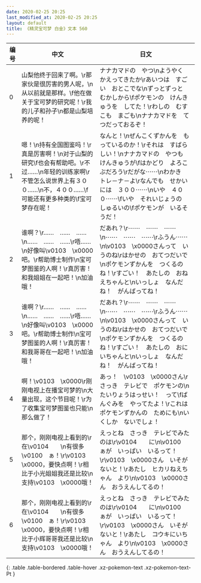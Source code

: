 ```yaml
---
date: 2020-02-25 20:25
last_modified_at: 2020-02-25 20:25
layout: default
title: 《精灵宝可梦 白金》文本 560
---
```

| 编号 | 中文 | 日文 |
| ---- | ---- | ---- |
| 0 | 山梨他终于回来了啊。\r那家伙是很厉害的男人呢，\n从以前就是那样。\f他在做关于宝可梦的研究呢！\r我的儿子和孙子\n都是山梨培养的呢！ | ナナカマドの　やつ\nようやく　かえってきたか\rあいつは　すごい　おとこでな\nずっとずっと　むかしから\fポケモンの　けんきゅうを　してた！\rわしの　むすこも　まごも\nナナカマドを　てつだっておるぞ！ |
| 1 | 嗯！\n持有全国图鉴吗！\r真是厉害啊！\n对于山梨的研究\f也会有帮助吧。\r不过……\n年轻的训练家啊\r不管怎么说世界上有３００……\n不，４００……\f可能还有更多种类的\f宝可梦存在呢！ | なんと！\nぜんこくずかんを　もっているのか！\rそれは　すばらしい！\nナナカマドの　やつも　けんきゅうが\fはかどり　よろこぶだろう\rだがな⋯⋯\nわかき　トレ－ナ－よ\rなんでも　せかいには　３００⋯⋯\nいや　４００⋯⋯\fいや　それいじょうの　しゅるいの\fポケモンが　いるそうだ！ |
| 2 | 谁啊？\r……　……　……\n……　……　……\r唔……\n好像叫\v0103　\x0000吧。\r帮助博士制作\n宝可梦图鉴的人啊！\r真厉害！和我姐姐在一起吧！\n加油哦！ | だあれ？\r⋯⋯　⋯⋯　⋯⋯\n⋯⋯　⋯⋯　⋯⋯\rふうん⋯⋯\n\v0103　\x0000さんって　いうのね\rはかせの　おてつだいで\nポケモンずかんを　つくるのね！\rすごい！　あたしの　おねえちゃんと\nいっしょ　なんだね！　がんばってね！ |
| 3 | 谁啊？\r……　……　……\n……　……　……\r唔……\n好像叫\v0103　\x0000吧。\r帮助博士制作\n宝可梦图鉴的人啊！\r真厉害！和我哥哥在一起吧！\n加油哦！ | だあれ？\r⋯⋯　⋯⋯　⋯⋯\n⋯⋯　⋯⋯　⋯⋯\rふうん⋯⋯\n\v0103　\x0000さんって　いうのね\rはかせの　おてつだいで\nポケモンずかんを　つくるのね！\rすごい！　あたしの　おにいちゃんと\nいっしょ　なんだね！　がんばってね！ |
| 4 | 啊！\v0103　\x0000\r刚刚电视上在播宝可梦的\n大量出现，这个节目呢！\r为了收集宝可梦图鉴也只能\n那么做了！ | あっ！　\v0103　\x0000さん\rさっき　テレビで　ポケモンの\nたいりょうはっせい！　って\fばんぐみを　やってたよ！\rこれは　ポケモンずかんの　ためにも\nいくしか　ないでしょ！ |
| 5 | 那个，刚刚电视上看到的\r在\v0104　　\n有很多\v0100　ぁ！\r\v0103　\x0000，要快点啊！\r相比于小光姐姐我还是比较\n支持\v0103　\x0000哦！ | えっとね　さっき　テレビでみたのは\r\v0104　　に\n\v0100　ぁが　いっぱい　いるって！\r\v0103　\x0000さん　いそがないと！\rあたし　ヒカリねえちゃん　より\n\v0103　\x0000さん　おうえんしてるの！ |
| 6 | 那个，刚刚电视上看到的\r在\v0104　　\n有很多\v0100　ぁ！\r\v0103　\x0000，要快点啊！\r相比于小辉哥哥我还是比较\n支持\v0103　\x0000哦！ | えっとね　さっき　テレビでみたのは\r\v0104　　に\n\v0100　ぁが　いっぱい　いるって！\r\v0103　\x0000さん　いそがないと！\rあたし　コウキにいちゃん　より\n\v0103　\x0000さん　おうえんしてるの！ |
{: .table .table-bordered .table-hover .xz-pokemon-text .xz-pokemon-text-Pt }
